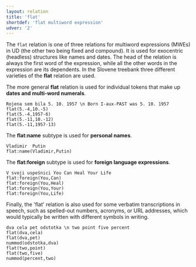 ```yaml
---
layout: relation
title: 'flat'
shortdef: 'flat multiword expression'
udver: '2'
---
```


The `flat` relation is one of three relations for multiword expressions (MWEs) in UD (the other two being fixed and compound). It is used for exocentric (headless) structures like names and dates. The head of the relation is always the first word of the expression, while all the other words in the expression are its dependents. In the Slovene treebank three different varieties of the **flat** relation are used.

The more general **flat** relation is used for individual tokens that make up **dates and multi-word numerals**.
~~~ sdparse
Rojena sem bila 5. 10. 1957 \n Born I-aux-PAST was 5. 10. 1957
flat(5.-4,10.-5)
flat(5.-4,1957-6)
flat(5.-11,10.-12)
flat(5.-11,1957-13)
~~~

The **flat:name** subtype is used for **personal names**.
~~~ sdparse
Vladimir  Putin
flat:name(Vladimir,Putin)
~~~

The **flat:foreign** subtype is used for **foreign language expressions**. 
~~~ sdparse
V svoji uspešnici You Can Heal Your Life 
flat:foreign(You,Can)
flat:foreign(You,Heal)
flat:foreign(You,Your)
flat:foreign(You,Life)
~~~

Finally, the 'flat' relation is also used for some verbatim transcriptions in speech, such as spelled-out numbers, acronyms, or URL addresses, which would typically be written with different symbols in writing.

~~~ sdparse
dva cela pet odstotka \n two point five percent
flat(dva,cela)
flat(dva,pet)
nummod(odstotka,dva)
flat(two,point)
flat(two,five)
nummod(percent,two)
~~~


<!-- Interlanguage links updated Po 6. listopadu 2023, 21:42:56 CET -->
